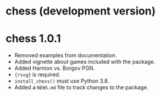 # chess (development version)

# chess 1.0.1

* Removed examples from documentation.
* Added vignette about games included with the package.
* Added Harmon vs. Borgov PGN.
* `{rsvg}` is required.
* `install_chess()` must use Python 3.8.
* Added a `NEWS.md` file to track changes to the package.
